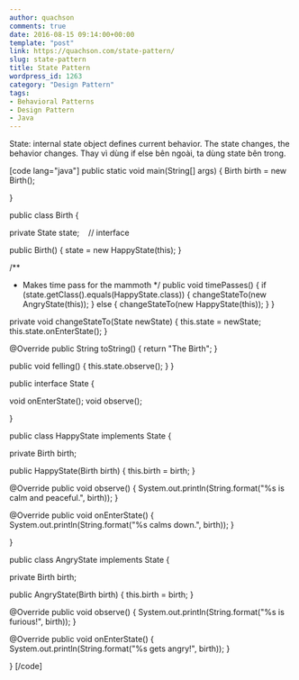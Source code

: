 ```yaml
---
author: quachson
comments: true
date: 2016-08-15 09:14:00+00:00
template: "post"
link: https://quachson.com/state-pattern/
slug: state-pattern
title: State Pattern
wordpress_id: 1263
category: "Design Pattern"
tags:
- Behavioral Patterns
- Design Pattern
- Java
---
```


State: internal state object defines current behavior. The state changes, the behavior changes. Thay vì dùng if else bên ngoài, ta dùng state bên trong.


[code lang="java"]
public static void main(String[] args) {
Birth birth = new Birth();


}

public class Birth {

private State state;    // interface

public Birth() {
state = new HappyState(this);
}

/**
* Makes time pass for the mammoth
*/
public void timePasses() {
if (state.getClass().equals(HappyState.class)) {
changeStateTo(new AngryState(this));
} else {
changeStateTo(new HappyState(this));
}
}

private void changeStateTo(State newState) {
this.state = newState;
this.state.onEnterState();
}

@Override
public String toString() {
return "The Birth";
}

public void felling() {
this.state.observe();
}
}

public interface State {

void onEnterState();
void observe();

}

public class HappyState implements State {

private Birth birth;

public HappyState(Birth birth) {
this.birth = birth;
}

@Override
public void observe() {
System.out.println(String.format("%s is calm and peaceful.", birth));
}

@Override
public void onEnterState() {
System.out.println(String.format("%s calms down.", birth));
}

}

public class AngryState implements State {

private Birth birth;

public AngryState(Birth birth) {
this.birth = birth;
}

@Override
public void observe() {
System.out.println(String.format("%s is furious!", birth));
}

@Override
public void onEnterState() {
System.out.println(String.format("%s gets angry!", birth));
}

}
[/code]
